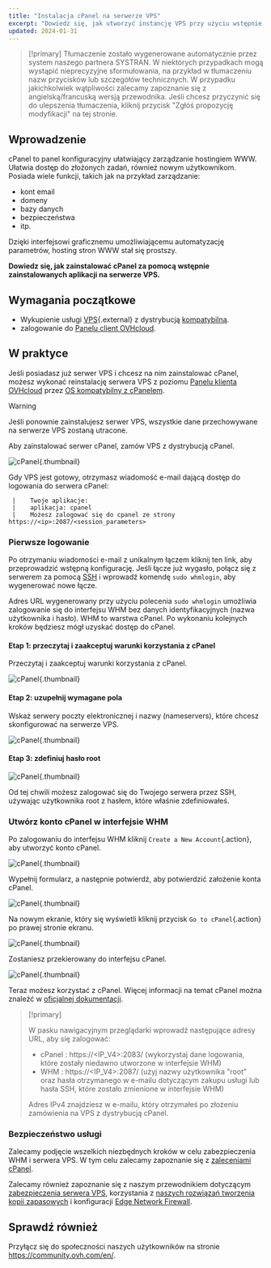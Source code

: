 ```yaml
---
title: "Instalacja cPanel na serwerze VPS"
excerpt: "Dowiedz się, jak utworzyć instancję VPS przy użyciu wstępnie zainstalowanej aplikacji cPanel"
updated: 2024-01-31
---
```


> [!primary]
> Tłumaczenie zostało wygenerowane automatycznie przez system naszego partnera SYSTRAN. W niektórych przypadkach mogą wystąpić nieprecyzyjne sformułowania, na przykład w tłumaczeniu nazw przycisków lub szczegółów technicznych. W przypadku jakichkolwiek wątpliwości zalecamy zapoznanie się z angielską/francuską wersją przewodnika. Jeśli chcesz przyczynić się do ulepszenia tłumaczenia, kliknij przycisk "Zgłóś propozycję modyfikacji" na tej stronie.
> 

## Wprowadzenie

cPanel to panel konfiguracyjny ułatwiający zarządzanie hostingiem WWW. Ułatwia dostęp do złożonych zadań, również nowym użytkownikom. Posiada wiele funkcji, takich jak na przykład zarządzanie: 

- kont email
- domeny
- bazy danych
- bezpieczeństwa
- itp.

Dzięki interfejsowi graficznemu umożliwiającemu automatyzację parametrów, hosting stron WWW stał się prostszy.

**Dowiedz się, jak zainstalować cPanel za pomocą wstępnie zainstalowanych aplikacji na serwerze VPS.**

## Wymagania początkowe

- Wykupienie usługi [VPS](https://www.ovhcloud.com/pl/vps/){.external} z dystrybucją [kompatybilną](https://www.ovhcloud.com/pl/vps/os/).
- zalogowanie do [Panelu client OVHcloud](https://www.ovh.com/auth/?action=gotomanager&from=https://www.ovh.pl/&ovhSubsidiary=pl).

## W praktyce

Jeśli posiadasz już serwer VPS i chcesz na nim zainstalować cPanel, możesz wykonać reinstalację serwera VPS z poziomu [Panelu klienta OVHcloud](https://www.ovh.com/auth/?action=gotomanager&from=https://www.ovh.pl/&ovhSubsidiary=pl) przez [OS kompatybilny z cPanelem](https://www.ovhcloud.com/pl/vps/os/).

> [!warning]
>
> Jeśli ponownie zainstalujesz serwer VPS, wszystkie dane przechowywane na serwerze VPS zostaną utracone.
> 

Aby zainstalować serwer cPanel, zamów VPS z dystrybucją cPanel.

![cPanel](cpanel_order.png){.thumbnail}

Gdy VPS jest gotowy, otrzymasz wiadomość e-mail dającą dostęp do logowania do serwera cPanel:

```
 |    Twoje aplikacje:
 |    aplikacja: cpanel
 |    Możesz zalogować się do cpanel ze strony https://<ip>:2087/<session_parameters>
```

### Pierwsze logowanie

Po otrzymaniu wiadomości e-mail z unikalnym łączem kliknij ten link, aby przeprowadzić wstępną konfigurację. Jeśli łącze już wygasło, połącz się z serwerem za pomocą [SSH](ssh_introduction1.) i wprowadź komendę `sudo whmlogin`, aby wygenerować nowe łącze.

Adres URL wygenerowany przy użyciu polecenia `sudo whmlogin` umożliwia zalogowanie się do interfejsu WHM bez danych identyfikacyjnych (nazwa użytkownika i hasło). WHM to warstwa cPanel. Po wykonaniu kolejnych kroków będziesz mógł uzyskać dostęp do cPanel.

#### Etap 1: przeczytaj i zaakceptuj warunki korzystania z cPanel

Przeczytaj i zaakceptuj warunki korzystania z cPanel.

![cPanel](license_validation.png){.thumbnail}

#### Etap 2: uzupełnij wymagane pola

Wskaż serwery poczty elektronicznej i nazwy (nameservers), które chcesz skonfigurować na serwerze VPS.

![cPanel](setup_config_cpanel.png){.thumbnail}

#### Etap 3: zdefiniuj hasło root

![cPanel](images_change_root.png){.thumbnail}

Od tej chwili możesz zalogować się do Twojego serwera przez SSH, używając użytkownika root z hasłem, które właśnie zdefiniowałeś.

### Utwórz konto cPanel w interfejsie WHM

Po zalogowaniu do interfejsu WHM kliknij `Create a New Account`{.action}, aby utworzyć konto cPanel.

![cPanel](create_new_account.png){.thumbnail}

Wypełnij formularz, a następnie potwierdź, aby potwierdzić założenie konta cPanel.

![cPanel](create_new_account_form.png){.thumbnail}

Na nowym ekranie, który się wyświetli kliknij przycisk `Go to cPanel`{.action} po prawej stronie ekranu.

![cPanel](go_to_cpanel.png){.thumbnail}

Zostaniesz przekierowany do interfejsu cPanel.

![cPanel](manager_cpanel.png){.thumbnail}

Teraz możesz korzystać z cPanel. Więcej informacji na temat cPanel można znaleźć w [oficjalnej dokumentacji](https://docs.cpanel.net/).

> [!primary]
>
> W pasku nawigacyjnym przeglądarki wprowadź następujące adresy URL, aby się zalogować:
>
> - cPanel : https&#58;//&#60;IP_V4&#62;:2083/ (wykorzystaj dane logowania, które zostały niedawno utworzone w interfejsie WHM)
> - WHM : https&#58;//&#60;IP_V4&#62;:2087/ (użyj nazwy użytkownika "root" oraz hasła otrzymanego w e-mailu dotyczącym zakupu usługi lub hasła SSH, które zostało zmienione w interfejsie WHM)
>
> Adres IPv4 znajdziesz w e-mailu, który otrzymałeś po złożeniu zamówienia na VPS z dystrybucją cPanel.
>

### Bezpieczeństwo usługi

Zalecamy podjęcie wszelkich niezbędnych kroków w celu zabezpieczenia WHM i serwera VPS. W tym celu zalecamy zapoznanie się z [zaleceniami cPanel](https://docs.cpanel.net/knowledge-base/security/tips-to-make-your-server-more-secure/).

Zalecamy również zapoznanie się z naszym przewodnikiem dotyczącym [zabezpieczenia serwera VPS](secure_your_vps1.), korzystania z [naszych rozwiązań tworzenia kopii zapasowych](bare-metal-cloud-virtual-private-servers1.) i konfiguracji [Edge Network Firewall](firewall_network1.).

## Sprawdź również

Przyłącz się do społeczności naszych użytkowników na stronie <https://community.ovh.com/en/>.